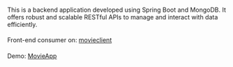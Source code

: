####
This is a backend application developed using Spring Boot and MongoDB. It offers robust and scalable RESTful APIs to manage and interact with data efficiently.
####
Front-end consumer on: <a href="https://github.com/renanmello/movieclient">movieclient</a>
####
Demo: <a href="https://movieclient-lyart.vercel.app/">MovieApp</a>

